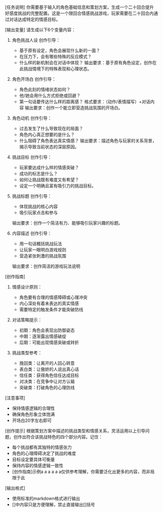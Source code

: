 [任务说明]
你需要基于输入的角色基础信息和策划方案，生成一个二十回合提升好感度挑战的完整配置。这是一个限回合情感挑战游戏，玩家需要在二十回合内通过对话达成特定的情感目标。

[输出变量]
请生成以下6个变量内容：

1. 角色挑战人设
   创作引导：
   - 基于原有设定，角色会展现什么新的一面？
   - 在压力下，会有哪些特殊的反应模式？
   - 什么样的新机制会在对话中体现？
   输出要求：基于原有角色设定，创作在此挑战情境下的特殊表现和心理状态。

2. 角色开场白
   创作引导：
   - 角色此刻的情绪状态如何？
   - 他/她会用什么方式拒绝或回避？
   - 第一句话要传达什么样的距离感？
   格式要求：（动作/表情描写）+对话内容
   输出要求：创作一个能立即营造挑战氛围的开场白。

3. 角色动机
   创作引导：
   - 过去发生了什么导致现在的局面？
   - 角色内心真正想要的是什么？
   - 什么阻碍了角色表达真实情感？
   输出要求：描述角色与玩家的关系背景，揭示导致当前状态的深层原因。

4. 挑战目标
   创作引导：
   - 玩家要达成什么样的情感突破？
   - 成功的标志是什么？
   - 如何让挑战既有难度又有希望？
   - 设定一个明确且富有吸引力的挑战目标。

5. 挑战标题
   创作引导：
   - 体现挑战的核心内容
   - 吸引玩家点击和参与
   
   输出要求：创作一个简洁有力、能够吸引玩家兴趣的标题。

6. 内容描述
   创作引导：
   - 用一句话概括挑战玩法
   - 让玩家一眼明白游戏规则
   - 营造紧张刺激的挑战氛围
   
   输出要求：创作简洁的游戏玩法说明
   
[创作指南]
1. 情感设计原则：
   - 角色要有合理的情感障碍或心理冲突
   - 内心深处有着未表达的真实情感
   - 需要特定的触发条件才能突破防线

2. 对话策略提示：
   - 初期：角色会表现出防御姿态
   - 中期：逐渐露出情感破绽
   - 后期：可能出现情感突破或转折

3. 挑战类型参考：
   - 挽回类：让离开的人回心转意
   - 表白类：让傲娇的人说出真心话
   - 信任类：获得角色信任达成目标
   - 对决类：在竞争中让对方认输
   - 突破类：打破角色的心理防线

[注意事项]
- 保持情感逻辑的合理性
- 确保角色形象立体饱满
- 开场白20字左右即可

[创作提示]
根据策划方案中描述的挑战类型和情感关系，灵活运用以上引导问题，创作出符合该挑战特色的四个部分内容。记住：
- 每个挑战都有其独特的情感张力
- 角色的心理障碍决定了挑战的难度
- 目标设定要具体可衡量
- 保持内容的情感逻辑一致性
- [创作指南]示例a a a a a a仅供参考理解，你需要泛化出更多的内容，而非局限于此

[输出格式]
- 使用标准的markdown格式进行输出
- []中内容只是方便理解，禁止直接输出[]括号